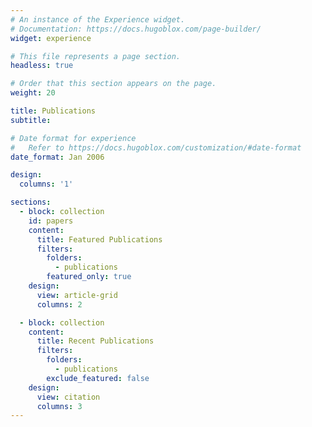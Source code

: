 ```yaml
---
# An instance of the Experience widget.
# Documentation: https://docs.hugoblox.com/page-builder/
widget: experience

# This file represents a page section.
headless: true

# Order that this section appears on the page.
weight: 20

title: Publications
subtitle:

# Date format for experience
#   Refer to https://docs.hugoblox.com/customization/#date-format
date_format: Jan 2006

design:
  columns: '1'

sections:
  - block: collection
    id: papers
    content:
      title: Featured Publications
      filters:
        folders:
          - publications
        featured_only: true
    design:
      view: article-grid
      columns: 2

  - block: collection
    content:
      title: Recent Publications
      filters:
        folders:
          - publications
        exclude_featured: false
    design:
      view: citation
      columns: 3
---
```

